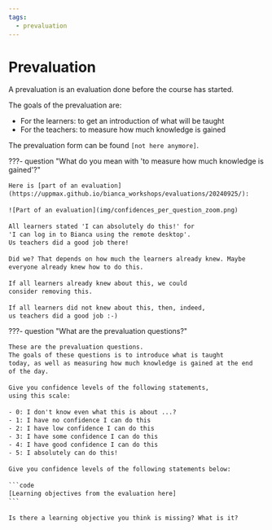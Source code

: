 ```yaml
---
tags:
  - prevaluation
---
```


# Prevaluation

A prevaluation is an evaluation done before the course has started.

The goals of the prevaluation are:

- For the learners: to get an introduction of what will be taught
- For the teachers: to measure how much knowledge is gained

The prevaluation form can be found `[not here anymore]`.

???- question "What do you mean with 'to measure how much knowledge is gained'?"

    Here is [part of an evaluation](https://uppmax.github.io/bianca_workshops/evaluations/20240925/):

    ![Part of an evaluation](img/confidences_per_question_zoom.png)

    All learners stated 'I can absolutely do this!' for
    'I can log in to Bianca using the remote desktop'.
    Us teachers did a good job there!

    Did we? That depends on how much the learners already knew. Maybe
    everyone already knew how to do this.

    If all learners already knew about this, we could
    consider removing this.

    If all learners did not knew about this, then, indeed,
    us teachers did a good job :-)

???- question "What are the prevaluation questions?"

    These are the prevaluation questions.
    The goals of these questions is to introduce what is taught
    today, as well as measuring how much knowledge is gained at the end
    of the day.

    Give you confidence levels of the following statements,
    using this scale:

    - 0: I don't know even what this is about ...?
    - 1: I have no confidence I can do this
    - 2: I have low confidence I can do this
    - 3: I have some confidence I can do this
    - 4: I have good confidence I can do this
    - 5: I absolutely can do this!

    Give you confidence levels of the following statements below:

    ```code
    [Learning objectives from the evaluation here]
    ```

    Is there a learning objective you think is missing? What is it?

